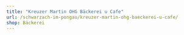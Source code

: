 ```yaml
---
title: "Kreuzer Martin OHG Bäckerei u Cafe"
url: /schwarzach-im-pongau/kreuzer-martin-ohg-baeckerei-u-cafe/
shop: Bäckerei
---
```

